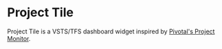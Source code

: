 # Project Tile

Project Tile is a VSTS/TFS dashboard widget inspired by [Pivotal's Project Monitor](https://github.com/pivotal/projectmonitor). 